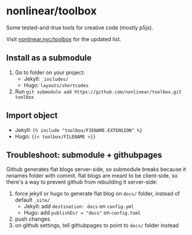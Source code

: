 # nonlinear/toolbox 

Some tested-and-true tools for creative code (mostly p5js).

Visit [nonlinear.nyc/toolbox](https://www.nonlinear.nyc/toolbox/) for the updated list.

## Install as a submodule


1. Go to folder on your project:
	- Jekyll: `_includes/`
	- Hugo: `layouts/shortcodes`
1. Run `git submodule add https://github.com/nonlinear/toolbox.git toolbox`

## Import object

- Jekyll: `{% include "toolbox/FIENAME.EXTENSION" %}`
- Hugo: `{{< toolbox/FILENAME >}}`

## Troubleshoot: submodule + githubpages

Github generates flat blogs server-side, so submodule breaks because it renames folder with commit. flat blogs are meant to be client-side, so there's a way to prevent github from rebuilding it server-side:

1. force jekyll or hugo to generate flat blog on `docs/` folder, instead of default `_site/` 
	- Jekyll: add `destination: docs` on `config.yml`
	- Hugo: add `publishDir = "docs"` on `config.toml`
1. push changes
1. on github settings, tell githubpages to point to `docs/` folder instead
